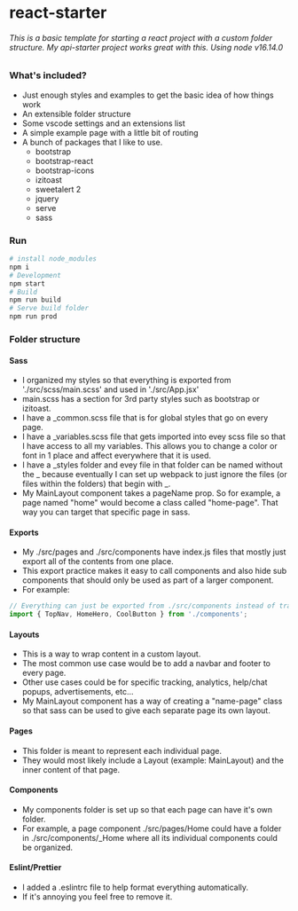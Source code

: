 # react-starter
###### This is a basic template for starting a react project with a custom folder structure. My api-starter project works great with this. Using node v16.14.0

### What's included?
* Just enough styles and examples to get the basic idea of how things work
* An extensible folder structure
* Some vscode settings and an extensions list
* A simple example page with a little bit of routing
* A bunch of packages that I like to use.
    * bootstrap
    * bootstrap-react
    * bootstrap-icons
    * izitoast
    * sweetalert 2
    * jquery
    * serve
    * sass

### Run
```sh
# install node_modules
npm i
# Development
npm start
# Build
npm run build
# Serve build folder
npm run prod
```



### Folder structure
#### Sass
* I organized my styles so that everything is exported from './src/scss/main.scss' and used in './src/App.jsx'
* main.scss has a section for 3rd party styles such as bootstrap or izitoast.
* I have a _common.scss file that is for global styles that go on every page.
* I have a _variables.scss file that gets imported into evey scss file so that I have access to all my variables. This allows you to change a color or font in 1 place and affect everywhere that it is used.
* I have a _styles folder and evey file in that folder can be named without the _ because eventually I can set up webpack to just ignore the files (or files within the folders) that begin with _.
* My MainLayout component takes a pageName prop. So for example, a page named "home" would become a class called "home-page". That way you can target that specific page in sass.

#### Exports
* My ./src/pages and ./src/components have index.js files that mostly just export all of the contents from one place.
* This export practice makes it easy to call components and also hide sub components that should only be used as part of a larger component.
* For example:
```js
// Everything can just be exported from ./src/components instead of tracking down each place things are stored
import { TopNav, HomeHero, CoolButton } from './components';
```

#### Layouts
* This is a way to wrap content in a custom layout.
* The most common use case would be to add a navbar and footer to every page.
* Other use cases could be for specific tracking, analytics, help/chat popups, advertisements, etc...
* My MainLayout component has a way of creating a "name-page" class so that sass can be used to give each separate page its own layout.

#### Pages
* This folder is meant to represent each individual page.
* They would most likely include a Layout (example: MainLayout) and the inner content of that page.

#### Components
* My components folder is set up so that each page can have it's own folder.
* For example, a page component ./src/pages/Home could have a folder in ./src/components/_Home where all its individual components could be organized.

#### Eslint/Prettier
* I added a .eslintrc file to help format everything automatically.
* If it's annoying you feel free to remove it.

